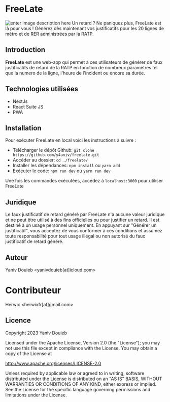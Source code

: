 
# FreeLate


![enter image description here](https://github.com/y4aniv/freelate/blob/main/banner.png?raw=true)
Un retard ? Ne paniquez plus, FreeLate est là pour vous ! Générez dès maintenant vos justificatifs pour les 20 lignes de métro et de RER administrées par la RATP.

## Introduction
**FreeLate** est une  web-app  qui permet à ces utilisateurs de  générer  de faux justificatifs de retard de la RATP en fonction de nombreux paramètres tel que la numero de la ligne, l'heure de l'incident ou encore sa durée.

## Technologies utilisées
- NextJs
- React Suite JS
- PWA

## Installation
Pour exécuter FreeLate en local voici les instructions à suivre :

- Télécharger le dépôt Github:
```git clone https://github.com/y4aniv/freelate.git```
- Accéder au dossier:
```cd ./freelate/```
- Installer les dépendances:
```npm install``` ou ```yarn add```
- Exécuter le code: ```npm run dev``` ou ```yarn run dev```

Une fois les commandes exécutées, accédez à ```localhost:3000``` pour utiliser FreeLate

## Juridique
Le faux justificatif de retard généré par FreeLate n'a aucune valeur juridique et ne peut être utilisé à des fins officielles ou pour justifier un retard. Il est destiné à un usage personnel uniquement. En appuyant sur "Générer un justificatif", vous acceptez de vous conformer à ces conditions et assumez toute responsabilité pour tout usage illégal ou non autorisé du faux justificatif de retard généré.

## Auteur
Yaniv Douieb <yanivdouieb[at]icloud.com>

# Contributeur
Herwix
<herwixfr[at]gmail.com>

## Licence
Copyright 2023 Yaniv Douieb

Licensed under the Apache License, Version 2.0 (the "License"); you may not use this file except in compliance with the License. You may obtain a copy of the License at

http://www.apache.org/licenses/LICENSE-2.0

Unless required by applicable law or agreed to in writing, software distributed under the License is distributed on an "AS IS" BASIS,
WITHOUT WARRANTIES OR CONDITIONS OF ANY KIND, either express or implied. See the License for the specific language governing permissions and limitations under the License.
